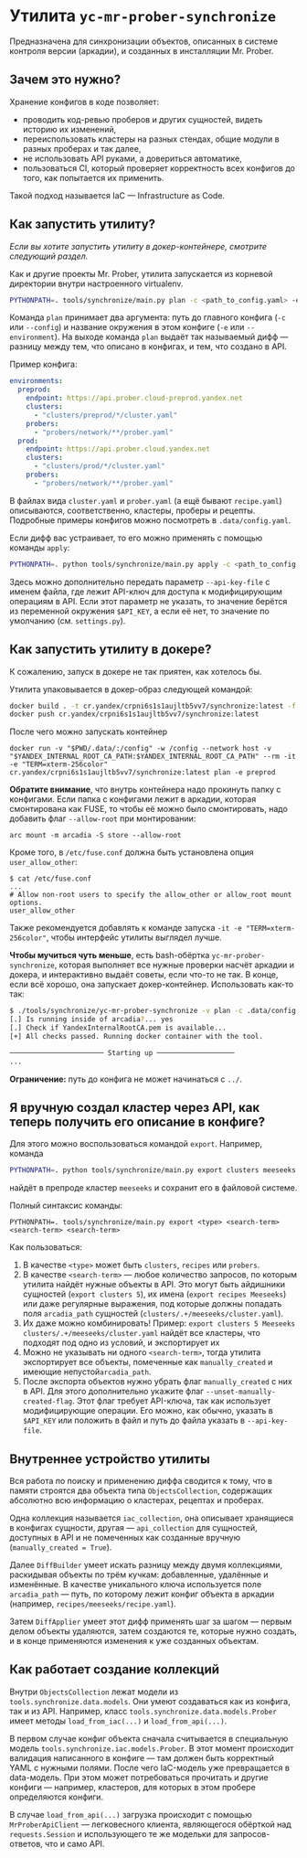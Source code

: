 # Утилита `yc-mr-prober-synchronize`

Предназначена для синхронизации объектов, описанных в системе контроля версии (аркадии), и созданных в инсталляции Mr.
Prober.

## Зачем это нужно?

Хранение конфигов в коде позволяет:

- проводить код-ревью проберов и других сущностей, видеть историю их изменений,
- переиспользовать кластеры на разных стендах, общие модули в разных проберах и так далее,
- не использовать API руками, а довериться автоматике,
- пользоваться CI, который проверяет корректность всех конфигов до того, как попытается их применить.

Такой подход называется IaC — Infrastructure as Code.

## Как запустить утилиту?

_Если вы хотите запустить утилиту в докер-контейнере, смотрите следующий раздел._

Как и другие проекты Mr. Prober, утилита запускается из корневой директории внутри настроенного virtualenv.

```bash
PYTHONPATH=. tools/synchronize/main.py plan -c <path_to_config.yaml> -e preprod
```

Команда `plan` принимает два аргумента: путь до главного конфига (`-c` или `--config`)
и название окружения в этом конфиге (`-e` или `--environment`). На выходе команда `plan` выдаёт так называемый дифф —
разницу между тем, что описано в конфигах, и тем, что создано в API.

Пример конфига:

```yaml
environments:
  preprod:
    endpoint: https://api.prober.cloud-preprod.yandex.net
    clusters:
      - "clusters/preprod/*/cluster.yaml"
    probers:
      - "probers/network/**/prober.yaml"
  prod:
    endpoint: https://api.prober.cloud.yandex.net
    clusters:
      - "clusters/prod/*/cluster.yaml"
    probers:
      - "probers/network/**/prober.yaml"
```

В файлах вида `cluster.yaml` и `prober.yaml` (а ещё бывают `recipe.yaml`) описываются, соответственно, кластеры, проберы
и рецепты. Подробные примеры конфигов можно посмотреть в `.data/config.yaml`.

Если дифф вас устраивает, то его можно применять с помощью команды `apply`:

```bash
PYTHONPATH=. python tools/synchronize/main.py apply -c <path_to_config.yaml> -e preprod
```

Здесь можно дополнительно передать параметр `--api-key-file` с именем файла, где лежит API-ключ для доступа к
модифицирующим операциям в API. Если этот параметр не указать, то значение берётся из переменной окружения `$API_KEY`, а
если её нет, то значение по умолчанию (см. `settings.py`).

## Как запустить утилиту в докере?

К сожалению, запуск в докере не так приятен, как хотелось бы.

Утилита упаковывается в докер-образ следующей командой:

```bash
docker build . -t cr.yandex/crpni6s1s1aujltb5vv7/synchronize:latest -f tools/synchronize/Dockerfile
docker push cr.yandex/crpni6s1s1aujltb5vv7/synchronize:latest
```

После чего можно запускать контейнер

```
docker run -v "$PWD/.data/:/config" -w /config --network host -v "$YANDEX_INTERNAL_ROOT_CA_PATH:$YANDEX_INTERNAL_ROOT_CA_PATH" --rm -it -e "TERM=xterm-256color" cr.yandex/crpni6s1s1aujltb5vv7/synchronize:latest plan -e preprod
```

**Обратите внимание**, что внутрь контейнера надо прокинуть папку с конфигами. Если папка с конфигами лежит в аркадии,
которая смонтирована как FUSE, то чтобы её можно было смонтировать, надо добавить флаг `--allow-root` при монтировании:

```arc mount -m arcadia -S store --allow-root```

Кроме того, в `/etc/fuse.conf` должна быть установлена опция `user_allow_other`:

```
$ cat /etc/fuse.conf
...
# Allow non-root users to specify the allow_other or allow_root mount options.
user_allow_other
```

Также рекомендуется добавлять к команде запуска `-it -e "TERM=xterm-256color"`, чтобы интерфейс утилиты выглядел лучше.

**Чтобы мучиться чуть меньше**, есть bash-обёртка `yc-mr-prober-synchronize`, которая выполняет все нужные проверки
насчёт аркадии и докера, и интерактивно выдаёт советы, если что-то не так. В конце, если всё хорошо, она запускает
докер-контейнер. Использовать как-то так:

```bash
$ ./tools/synchronize/yc-mr-prober-synchronize -v plan -c .data/config.yaml -e preprod
[.] Is running inside of arcadia?... yes
[.] Check if YandexInternalRootCA.pem is available...
[+] All checks passed. Running docker container with the tool.

─────────────────────── Starting up ───────────────────
...
```

**Ограничение:** путь до конфига не может начинаться с `../`.

## Я вручную создал кластер через API, как теперь получить его описание в конфиге?

Для этого можно воспользоваться командой `export`. Например, команда

```bash
PYTHONPATH=. python tools/synchronize/main.py export clusters meeseeks -c <path_to_config.yaml> -e preprod
```

найдёт в препроде кластер `meeseeks` и сохранит его в файловой системе.

Полный синтаксис команды:

```
PYTHONPATH=. tools/synchronize/main.py export <type> <search-term> <search-term> <search-term>
```

Как пользоваться:

1. В качестве `<type>` может быть `clusters`, `recipes` или `probers`.
2. В качестве `<search-term>` — любое количество запросов, по которым утилита найдёт нужные объекты в API. Это могут
   быть айдишники сущностей (`export clusters 5`), их имена (`export recipes Meeseeks`) или даже регулярные выражения,
   под которые должны попадать поля `arcadia_path` сущностей
   (`clusters/.+/meeseeks/cluster.yaml`).
3. Их даже можно комбинировать! Пример: `export clusters 5 Meeseeks clusters/.+/meeseeks/cluster.yaml` найдёт все
   кластеры, что подходят под одно из условий, и экспортирует их
4. Можно не указывать ни одного `<search-term>`, тогда утилита экспортирует все объекты, помеченные
   как `manually_created` и имеющие непустой`arcadia_path`.
5. После экспорта объектов нужно убрать флаг `manually_created` с них в API. Для этого дополнительно укажите
   флаг `--unset-manually-created-flag`. Этот флаг требует API-ключа, так как использует модифицирующие операции. Его
   можно, как обычно, указать в `$API_KEY` или положить в файл и путь до файла указать в `--api-key-file`.

## Внутреннее устройство утилиты

Вся работа по поиску и применению диффа сводится к тому, что в памяти строятся два объекта типа `ObjectsCollection`,
содержащих абсолютно всю информацию о кластерах, рецептах и проберах.

Одна коллекция называется `iac_collection`, она описывает хранящиеся в конфигах сущности, другая — `api_collection` для
сущностей, доступных в API и не помеченных как созданные вручную (`manually_created = True`).

Далее `DiffBuilder` умеет искать разницу между двумя коллекциями, раскидывая объекты по трём кучкам:
добавленные, удалённые и изменённые. В качестве уникального ключа используется поле
`arcadia_path` — путь, по которому лежит конфиг объекта в аркадии (например, `recipes/meeseeks/recipe.yaml`).

Затем `DiffApplier` умеет этот дифф применять шаг за шагом — первым делом объекты удаляются, затем создаются те, которые
нужно создать, и в конце применяются изменения к уже созданных объектам.

## Как работает создание коллекций

Внутри `ObjectsCollection` лежат модели из `tools.synchronize.data.models`. Они умеют создаваться как из конфига, так и
из API. Например, класс `tools.synchronize.data.models.Prober` имеет методы `load_from_iac(...)` и `load_from_api(...)`.

В первом случае конфиг объекта сначала считывается в специальную модель
`tools.synchronize.iac.models.Prober`. В этот момент происходит валидация написанного в конфиге — там должен быть
корректный YAML с нужными полями. После чего IaC-модель уже превращается в data-модель. При этом может потребоваться
прочитать и другие конфиги — например, кластеров, для которых в этом пробере определяются конфиги.

В случае `load_from_api(...)` загрузка происходит с помощью `MrProberApiClient` — легковесного клиента, являющегося
обёрткой над `requests.Session` и использующего те же модельки для запросов-ответов, что и само API.
